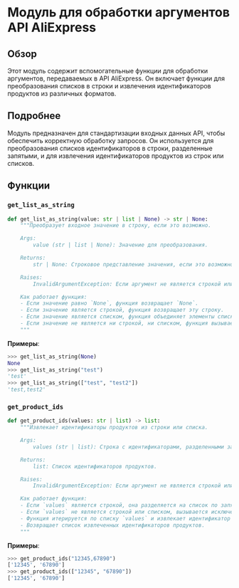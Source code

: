 # Модуль для обработки аргументов API AliExpress

## Обзор

Этот модуль содержит вспомогательные функции для обработки аргументов, передаваемых в API AliExpress. Он включает функции для преобразования списков в строки и извлечения идентификаторов продуктов из различных форматов.

## Подробнее

Модуль предназначен для стандартизации входных данных API, чтобы обеспечить корректную обработку запросов. Он используется для преобразования списков идентификаторов в строки, разделенные запятыми, и для извлечения идентификаторов продуктов из строк или списков.

## Функции

### `get_list_as_string`

```python
def get_list_as_string(value: str | list | None) -> str | None:
    """Преобразует входное значение в строку, если это возможно.

    Args:
        value (str | list | None): Значение для преобразования.

    Returns:
        str | None: Строковое представление значения, если это возможно, иначе `None`.

    Raises:
        InvalidArgumentException: Если аргумент не является строкой или списком.

    Как работает функция:
    - Если значение равно `None`, функция возвращает `None`.
    - Если значение является строкой, функция возвращает эту строку.
    - Если значение является списком, функция объединяет элементы списка в строку, разделенную запятыми.
    - Если значение не является ни строкой, ни списком, функция вызывает исключение `InvalidArgumentException`.
    """
```

**Примеры**:

```python
>>> get_list_as_string(None)
None
>>> get_list_as_string("test")
'test'
>>> get_list_as_string(["test", "test2"])
'test,test2'
```

### `get_product_ids`

```python
def get_product_ids(values: str | list) -> list:
    """Извлекает идентификаторы продуктов из строки или списка.

    Args:
        values (str | list): Строка с идентификаторами, разделенными запятыми, или список идентификаторов.

    Returns:
        list: Список идентификаторов продуктов.

    Raises:
        InvalidArgumentException: Если аргумент не является строкой или списком.

    Как работает функция:
    - Если `values` является строкой, она разделяется на список по запятой.
    - Если `values` не является строкой или списком, вызывается исключение `InvalidArgumentException`.
    - Функция итерируется по списку `values` и извлекает идентификатор продукта для каждого элемента, используя функцию `get_product_id`.
    - Возвращает список извлеченных идентификаторов продуктов.
    """
```

**Примеры**:

```python
>>> get_product_ids("12345,67890")
['12345', '67890']
>>> get_product_ids(["12345", "67890"])
['12345', '67890']
```